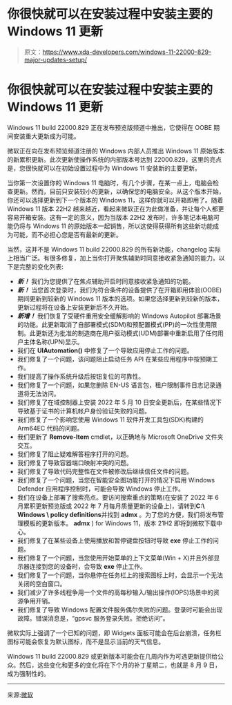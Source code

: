 # 你很快就可以在安装过程中安装主要的 Windows 11 更新

> 原文：<https://www.xda-developers.com/windows-11-22000-829-major-updates-setup/>

# 你很快就可以在安装过程中安装主要的 Windows 11 更新

Windows 11 build 22000.829 正在发布预览版频道中推出，它使得在 OOBE 期间安装重大更新成为可能。

微软正在向在发布预览频道注册的 Windows 内部人员推出 Windows 11 原始版本的新累积更新。此次更新使操作系统的内部版本号达到 22000.829，这里的亮点是，您很快就可以在初始设置过程中为 Windows 11 安装新的主要更新。

当你第一次设置你的 Windows 11 电脑时，有几个步骤，在某一点上，电脑会检查更新。然而，目前只安装较小的更新，以确保您的电脑安全。从这个版本开始，你还可以选择更新到下一个版本的 Windows 11，这样你就可以开箱即用了。随着 Windows 11 版本 22H2 越来越近，看起来微软正在为此做准备，并让每个人都更容易开箱安装。这有一定的意义，因为当版本 22H2 发布时，许多笔记本电脑可能仍将与 Windows 11 的原始版本一起销售，所以这使得获得所有这些新功能成为可能，而不必担心您是否有最新的更新。

当然，这并不是 Windows 11 build 22000.829 的所有新功能，changelog 实际上相当广泛。有很多修复，加上当你打开聚焦辅助时同意接收紧急通知的能力。以下是完整的变化列表:

*   ***新！*** 我们为您提供了在焦点辅助开启时同意接收紧急通知的功能。
*   ***新！*** 当您首次登录时，我们为符合条件的设备提供了在开箱即用体验(OOBE)期间更新到较新的 Windows 11 版本的选项。如果您选择更新到较新的版本，更新过程将在设备上安装更新后不久开始。
*   ***新增！*** 我们恢复了受硬件重用安全缓解影响的 Windows Autopilot 部署场景的功能。此更新取消了自部署模式(SDM)和预配置模式(PP)的一次性使用限制。此更新还为批准的制造商在用户驱动模式(UDM)部署中重新启用了任何用户主体名称(UPN)显示。
*   我们在 **UIAutomation()** 中修复了一个导致应用停止工作的问题。
*   我们修复了一个问题，该问题阻止启动任务 API 在某些应用程序中按预期工作。
*   我们提高了操作系统升级后按钮复位的可靠性。
*   我们修复了一个问题，如果您删除 EN-US 语言包，租户限制事件日志记录通道将无法访问。
*   我们修复了在域控制器上安装 2022 年 5 月 10 日安全更新后，在某些情况下导致基于证书的计算机帐户身份验证失败的问题。
*   我们修复了一个影响您使用 Windows 11 软件开发工具包(SDK)构建的 Arm64EC 代码的问题。
*   我们更新了 **Remove-Item** cmdlet，以正确地与 Microsoft OneDrive 文件夹交互。
*   我们修复了阻止疑难解答程序打开的问题。
*   我们修复了导致容器端口映射冲突的问题。
*   我们修复了导致代码完整性在文件被修改后继续信任文件的问题。
*   我们修复了一个问题，当您在智能安全图功能打开的情况下启用 Windows Defender 应用程序控制时，可能会导致 Windows 停止工作。
*   我们在设备上部署了搜索亮点。要访问搜索重点的策略(在安装了 2022 年 6 月累积更新预览版或 2022 年 7 月每月质量更新的设备上)，请转到**C:\ Windows \ policy definitions**并找到 **admx** 。为了您的方便，我们将发布管理模板的更新版本。 **admx** ) for Windows 11，版本 21H2 即将到微软下载中心。
*   我们修复了在某些设备上使用播放和暂停键盘按钮时导致 **exe** 停止工作的问题。
*   我们修复了一个问题，当您使用开始菜单的上下文菜单(Win + X)并且外部显示器连接到您的设备时，会导致 **exe** 停止工作。
*   我们修复了一个问题，当你悬停在任务栏上的搜索图标上时，会显示一个无法关闭的空白窗口。
*   我们减少了许多线程争用一个文件的高每秒输入/输出操作(IOPS)场景中的资源争用开销。
*   我们修复了导致 Windows 配置文件服务偶尔失败的问题。登录时可能会出现故障。错误消息是，“gpsvc 服务登录失败。拒绝访问”。

微软实际上强调了一个已知的问题，即 Widgets 面板可能会在后台崩溃，任务栏图标可能会恢复为默认图标，而不是显示当前的天气信息。

Windows 11 build 22000.829 或更新版本可能会在几周内作为可选更新提供给公众。然后，这些变化和更多的变化将在下个月的补丁星期二，也就是 8 月 9 日，成为强制性的。

* * *

来源:[微软](https://blogs.windows.com/windows-insider/2022/07/14/releasing-windows-11-build-22000-829-to-the-release-preview-channel/)